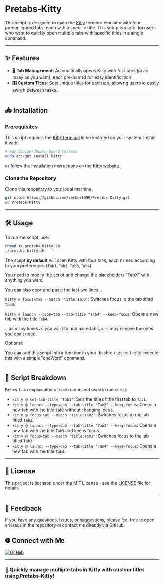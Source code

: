 # Pretabs-Kitty

This script is designed to open the [Kitty](https://sw.kovidgoyal.net/kitty/) terminal emulator with four preconfigured tabs, each with a specific title. This setup is useful for users who want to quickly open multiple tabs with specific titles in a single command.

---

## ✨ Features

- 🖥 **Tab Management**: Automatically opens Kitty with four tabs  (or as many as you want), each pre-named for easy identification.
- 🎛 **Custom Titles**: Sets unique titles for each tab, allowing users to easily switch between tasks.

---

## 📥 Installation

### Prerequisites

This script requires the [Kitty terminal](https://sw.kovidgoyal.net/kitty/) to be installed on your system. Install it with:

```bash
# For Debian/Ubuntu-based systems
sudo apt-get install kitty
```

or follow the installation instructions on the [Kitty website](https://sw.kovidgoyal.net/kitty/).

### Clone the Repository

Clone this repository to your local machine:

```bash
git clone https://github.com/serber1990/Pretabs-Kitty.git
cd Pretabs-Kitty
```

---

## 🛠 Usage

To run the script, use:

```bash
chmod +x pretabs-kitty.sh
./pretabs-kitty.sh
```

The script **by default** will open Kitty with four tabs, each named according to your preferences (`Tab1`, `Tab2`, `Tab3`, `Tab4`).

You need to modify the script and change the placeholders "TabX" with anything you want.

You can also copy and paste the last two lines...

`kitty @ focus-tab --match 'title:Tab3'`: Switches focus to the tab titled `Tab3`.

`kitty @ launch --type=tab --tab-title "Tab4" --keep-focus`: Opens a new tab with the title `Tab4`.

...as many times as you want to add more tabs, or simpy remove the ones you don't need.

Optional:

You can add this script into a function in your .bashrc / .zshrc file to execute this with a simple "oneWord" command.

---

## 📝 Script Breakdown

Below is an explanation of each command used in the script:

- `kitty @ set-tab-title 'Tab1'`: Sets the title of the first tab to `Tab1`.
- `kitty @ launch --type=tab --tab-title "Tab2" --keep-focus`: Opens a new tab with the title `Tab2` without changing focus.
- `kitty @ focus-tab --match 'title:Tab2'`: Switches focus to the tab titled `Tab2`.
- `kitty @ launch --type=tab --tab-title "Tab3" --keep-focus`: Opens a new tab with the title `Tab3` and keeps focus.
- `kitty @ focus-tab --match 'title:Tab3'`: Switches focus to the tab titled `Tab3`.
- `kitty @ launch --type=tab --tab-title "Tab4" --keep-focus`: Opens a new tab with the title `Tab4`.

---

## 📝 License

This project is licensed under the MIT License - see the [LICENSE](LICENSE) file for details.

---

## 💬 Feedback

If you have any questions, issues, or suggestions, please feel free to open an issue in the repository or contact me directly via GitHub.

## 🌐 Connect with Me

[![GitHub](https://img.shields.io/badge/GitHub-@serber1990-181717?style=flat-square&logo=github)](https://github.com/serber1990)

---

### 🚀 Quickly manage multiple tabs in Kitty with custom titles using Pretabs-Kitty!
